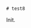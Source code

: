                                                                                                                                                                                                                                                                                                                                                                                                                                                              # test8

Init.
